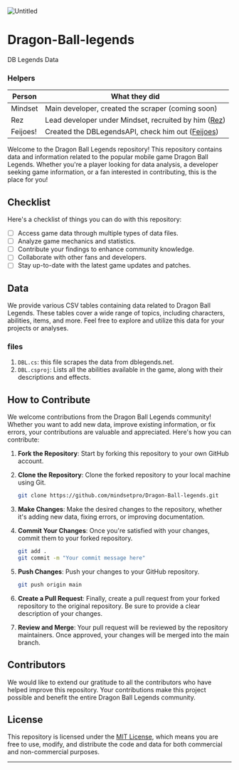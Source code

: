 ![Untitled](https://github.com/mindsetpro/Dragon-Ball-legends/assets/138173273/e86564d0-cf16-400a-ae46-a9fdf3df4638)

# Dragon-Ball-legends
DB Legends Data

### Helpers

| Person    | What they did                                             |
| --------- | -------------------------------------------------------- |
| Mindset   | Main developer, created the scraper (coming soon)        |
| Rez       | Lead developer under Mindset, recruited by him ([Rez](https://github.com/Rez-Yeat)) |
| Feijoes!  | Created the DBLegendsAPI, check him out ([Feijoes](https://github.com/feijoes)) |

Welcome to the Dragon Ball Legends repository! This repository contains data and information related to the popular mobile game Dragon Ball Legends. Whether you're a player looking for data analysis, a developer seeking game information, or a fan interested in contributing, this is the place for you!

## Checklist

Here's a checklist of things you can do with this repository:

- [ ] Access game data through multiple types of data files.
- [ ] Analyze game mechanics and statistics.
- [ ] Contribute your findings to enhance community knowledge.
- [ ] Collaborate with other fans and developers.
- [ ] Stay up-to-date with the latest game updates and patches.

## Data

We provide various CSV tables containing data related to Dragon Ball Legends. These tables cover a wide range of topics, including characters, abilities, items, and more. Feel free to explore and utilize this data for your projects or analyses.

### files

1. `DBL.cs`: this file scrapes the data from dblegends.net.
2. `DBL.csproj`: Lists all the abilities available in the game, along with their descriptions and effects.

## How to Contribute

We welcome contributions from the Dragon Ball Legends community! Whether you want to add new data, improve existing information, or fix errors, your contributions are valuable and appreciated. Here's how you can contribute:

1. **Fork the Repository**: Start by forking this repository to your own GitHub account.

2. **Clone the Repository**: Clone the forked repository to your local machine using Git.

   ```bash
   git clone https://github.com/mindsetpro/Dragon-Ball-legends.git
   ```

3. **Make Changes**: Make the desired changes to the repository, whether it's adding new data, fixing errors, or improving documentation.

4. **Commit Your Changes**: Once you're satisfied with your changes, commit them to your forked repository.

   ```bash
   git add .
   git commit -m "Your commit message here"
   ```

5. **Push Changes**: Push your changes to your GitHub repository.

   ```bash
   git push origin main
   ```

6. **Create a Pull Request**: Finally, create a pull request from your forked repository to the original repository. Be sure to provide a clear description of your changes.

7. **Review and Merge**: Your pull request will be reviewed by the repository maintainers. Once approved, your changes will be merged into the main branch.

## Contributors

We would like to extend our gratitude to all the contributors who have helped improve this repository. Your contributions make this project possible and benefit the entire Dragon Ball Legends community.

## License

This repository is licensed under the [MIT License](LICENSE), which means you are free to use, modify, and distribute the code and data for both commercial and non-commercial purposes.

---
